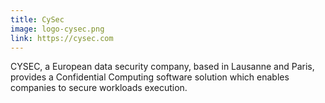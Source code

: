 ```yaml
---
title: CySec
image: logo-cysec.png
link: https://cysec.com
---
```


CYSEC, a European data security company, based in Lausanne and Paris, provides a Confidential Computing software solution which enables companies to secure workloads execution.
